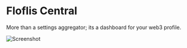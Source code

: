 # Floflis Central

More than a settings aggregator; its a dashboard for your web3 profile.

![Screenshot](screenshot.png)
